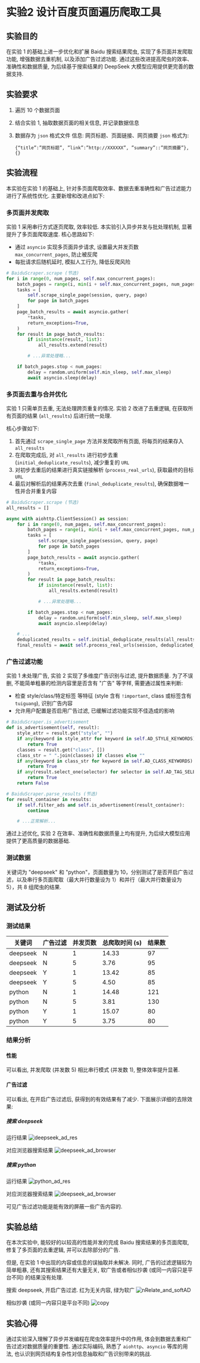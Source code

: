 # 实验2 设计百度页面遍历爬取工具

## 实验目的

在实验 1 的基础上进一步优化和扩展 Baidu 搜索结果爬虫, 实现了多页面并发爬取功能, 增强数据去重机制, 以及添加广告过滤功能. 通过这些改进提高爬虫的效率、准确性和数据质量, 为后续基于搜索结果的 DeepSeek 大模型应用提供更完善的数据支持.

## 实验要求

1. 遍历 10 个数据页面
2. 结合实验 1, 抽取数据页面的相关信息, 并记录数据信息
3. 数据存为 `json` 格式文件
    信息: 网页标题、页面链接、网页摘要
    `json` 格式为:

    ```text
    {“title”:”网页标题”, ”link”:”http://XXXXXX”, ”summary”::”网页摘要”},
    {}
    ```

## 实验流程
<!-- 介绍整个实验的操作过程，实验参数设置，实验验证的流程和测试数据 -->

本实验在实验 1 的基础上, 针对多页面爬取效率、数据去重准确性和广告过滤能力进行了系统性优化. 主要新增和改进点如下:

### 多页面并发爬取

实验 1 采用串行方式逐页爬取, 效率较低. 本实验引入异步并发与批处理机制, 显著提升了多页面爬取速度. 核心思路如下:

- 通过 `asyncio` 实现多页面异步请求, 设置最大并发页数 `max_concurrent_pages`, 防止被反爬
- 每批请求后随机延时, 模拟人工行为, 降低反爬风险

```py
# BaiduScraper.scrape (节选)
for i in range(0, num_pages, self.max_concurrent_pages):
    batch_pages = range(i, min(i + self.max_concurrent_pages, num_pages))
    tasks = [
        self.scrape_single_page(session, query, page)
        for page in batch_pages
    ]
    page_batch_results = await asyncio.gather(
        *tasks,
        return_exceptions=True,
    )
    for result in page_batch_results:
        if isinstance(result, list):
            all_results.extend(result)

        # ...异常处理略...

    if batch_pages.stop < num_pages:
        delay = random.uniform(self.min_sleep, self.max_sleep)
        await asyncio.sleep(delay)
```

### 多页面去重与合并优化

实验 1 只需单页去重, 无法处理跨页重复的情况. 实验 2 改进了去重逻辑, 在获取所有页面的结果 (`all_results`) 后进行统一处理.

核心步骤如下:

1. 首先通过 `scrape_single_page` 方法并发爬取所有页面, 将每页的结果存入 `all_results`
2. 在爬取完成后, 对 `all_results` 进行初步去重 (`initial_deduplicate_results`), 减少重复的 `URL`
3. 对初步去重后的结果进行真实链接解析 (`process_real_urls`), 获取最终的目标 `URL`
4. 最后对解析后的结果再次去重 (`final_deduplicate_results`), 确保数据唯一性并合并重复内容

```py
# BaiduScraper.scrape (节选)
all_results = []

async with aiohttp.ClientSession() as session:
    for i in range(0, num_pages, self.max_concurrent_pages):
        batch_pages = range(i, min(i + self.max_concurrent_pages, num_pages))
        tasks = [
            self.scrape_single_page(session, query, page)
            for page in batch_pages
        ]
        page_batch_results = await asyncio.gather(
            *tasks,
            return_exceptions=True,
        )
        for result in page_batch_results:
            if isinstance(result, list):
                all_results.extend(result)

            # ...异常处理略...

        if batch_pages.stop < num_pages:
            delay = random.uniform(self.min_sleep, self.max_sleep)
            await asyncio.sleep(delay)

    # ...
    deduplicated_results = self.initial_deduplicate_results(all_results)
    final_results = await self.process_real_urls(session, deduplicated_results)
```

### 广告过滤功能

实验 1 未处理广告, 实验 2 实现了多维度广告识别与过滤, 提升数据质量. 为了不误删, 不能简单粗暴的检测内容里是否含有 "广告" 等字样, 需要通过属性来判断:

- 检查 style/class/特定标签 等特征 (style 含有 `!important`, class 或标签含有 `tuiguang`), 识别广告内容
- 允许用户配置是否启用广告过滤, 已缓解过滤功能实现不佳造成的影响

```py
# BaiduScraper.is_advertisement
def is_advertisement(self, result):
    style_attr = result.get("style", "")
    if any(keyword in style_attr for keyword in self.AD_STYLE_KEYWORDS):
        return True
    classes = result.get("class", [])
    class_str = " ".join(classes) if classes else ""
    if any(keyword in class_str for keyword in self.AD_CLASS_KEYWORDS):
        return True
    if any(result.select_one(selector) for selector in self.AD_TAG_SELECTORS):
        return True
    return False

# BaiduScraper.parse_results (节选)
for result_container in results:
    if self.filter_ads and self.is_advertisement(result_container):
        continue

    # ...正常解析...
```

通过上述优化, 实验 2 在效率、准确性和数据质量上均有提升, 为后续大模型应用提供了更高质量的数据基础.

### 测试数据

关键词为 "deepseek" 和 "python"，页面数量为 10，分别测试了是否开启广告过滤，以及串行多页面爬取（最大并行数量设为 1）和并行（最大并行数量设为 5），共 8 组爬虫的结果.

## 测试及分析
<!-- 介绍测试结果（包括测试的结果曲线，数据表等），分析实验结果的正确性 -->

### 测试结果

| 关键词 | 广告过滤 | 并发页数 | 总爬取时间 (s) | 结果数 |
|-|-|-|-|-|
| deepseek | N | 1 | 14.33 | 97 |
| deepseek | N | 5 | 3.76 | 95 |
| deepseek | Y | 1 | 13.42 | 85 |
| deepseek | Y | 5 | 4.50 | 85 |
| python | N | 1 | 14.48 | 121 |
| python | N | 5 | 3.81 | 130 |
| python | Y | 1 | 15.07 | 80 |
| python | Y | 5 | 3.75 | 80 |

### 结果分析

#### 性能

可以看出, 并发爬取 (并发数 5) 相比串行模式 (并发数 1), 整体效率提升显著.

#### 广告过滤

可以看出, 在开启广告过滤后, 获得到的有效结果有了减少. 下面展示详细的去除效果:

##### 搜索 deepseek

运行结果
![deepseek_ad_res](assets/aeaeb5b393ea3b2371ee1647d7b6b80d.png)

对应浏览器搜索结果
![deepseek_ad_browser](assets/c1babdd1a79dbb06199cd17098f1aa7f.png)

##### 搜索 python

运行结果
![python_ad_res](assets/969b3deee1cbb8348c96cddb8897130e.png)

对应浏览器搜索结果
![deepseek_ad_browser](assets/908cb9e5ea87839de1c7281dc7bd7c98.png)

可见广告过滤功能是能有效的屏蔽一些广告内容的.

## 实验总结
<!-- 总结实验中出现的问题 -->

在本次实验中, 能较好的以较高的性能并发的完成 Baidu 搜索结果的多页面爬取, 修复了多页面的去重逻辑, 并可以去除部分的广告.

但是, 在实验 1 中出现的内容或信息的误抽取并未解决. 同时, 广告的过滤逻辑较为简单粗暴, 还有其搜索结果还有大量无关, 软广告或者相似抄袭 (或同一内容只是平台不同) 的结果没有处理.

搜索 deepseek, 开启广告过滤. 红为无关内容, 绿为软广
![nRelate_and_softAD](assets/e65a04689eab7424fb6a3f17ef0d39fc.png)

相似抄袭 (或同一内容只是平台不同)
![copy](assets/68941b2c59b9e05ffea9e32de975e2cf.png)

## 实验心得
<!-- 从实验中获得了哪些经验 -->

通过实验深入理解了异步并发编程在爬虫效率提升中的作用, 体会到数据去重和广告过滤对数据质量的重要性. 通过实际编码, 熟悉了 `aiohttp`、`asyncio` 等库的用法, 也认识到网页结构复杂性对信息抽取和广告识别带来的挑战.
